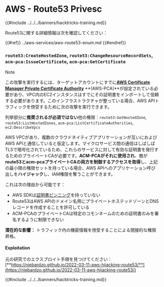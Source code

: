 # AWS - Route53 Privesc

{{#include ../../../banners/hacktricks-training.md}}

Route53に関する詳細情報は次を確認してください：

{{#ref}}
../aws-services/aws-route53-enum.md
{{#endref}}

### `route53:CreateHostedZone`, `route53:ChangeResourceRecordSets`, `acm-pca:IssueCertificate`, `acm-pca:GetCertificate`

> [!NOTE]
> この攻撃を実行するには、ターゲットアカウントにすでに[**AWS Certificate Manager Private Certificate Authority**](https://aws.amazon.com/certificate-manager/private-certificate-authority/) **(AWS-PCA)**が設定されている必要があり、VPC内のEC2インスタンスはすでにその証明書をインポートして信頼する必要があります。このインフラストラクチャが整っている場合、AWS APIトラフィックを傍受するために次の攻撃を実行できます。

列挙部分に**推奨されるが必須ではない**他の権限：`route53:GetHostedZone`, `route53:ListHostedZones`, `acm-pca:ListCertificateAuthorities`, `ec2:DescribeVpcs`

AWS VPCがあり、複数のクラウドネイティブアプリケーションが互いにおよびAWS APIと通信していると仮定します。マイクロサービス間の通信はしばしばTLSで暗号化されているため、これらのサービスに対して有効な証明書を発行するためのプライベートCAが必要です。**ACM-PCAがそれに使用され**、敵が**route53とacm-pcaプライベートCAの両方を制御するアクセスを取得**し、上記の最小限の権限セットを持っている場合、AWS APIへのアプリケーション呼び出しを**ハイジャック**し、IAM権限を奪うことができます。

これは次の理由から可能です：

- AWS SDKは[証明書ピンニング](https://www.digicert.com/blog/certificate-pinning-what-is-certificate-pinning)を持っていない
- Route53はAWS APIのドメイン名用にプライベートホステッドゾーンとDNSレコードを作成することを許可している
- ACM-PCAのプライベートCAは特定のコモンネームのための証明書のみを署名するように制限できない

**潜在的な影響：** トラフィック内の機密情報を傍受することによる間接的な権限昇格。

#### Exploitation <a href="#discovery" id="discovery"></a>

元の研究でのエクスプロイト手順を見つけてください：[**https://niebardzo.github.io/2022-03-11-aws-hijacking-route53/**](https://niebardzo.github.io/2022-03-11-aws-hijacking-route53/)

{{#include ../../../banners/hacktricks-training.md}}
